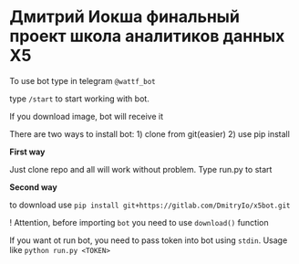 # Дмитрий Иокша финальный проект школа аналитиков данных Х5

To use bot type in telegram `@wattf_bot`

type `/start` to start working with bot.

If you download image, bot will receive it

There are two ways to install bot: 1) clone from git(easier) 2) use pip install

**First way**

Just clone repo and all will work without problem. Type run.py to start

**Second way**

to download use `pip install git+https://gitlab.com/DmitryIo/x5bot.git`

! Attention, before importing `bot` you need to use `download()` function

If you want ot run bot, you need to pass token into bot using `stdin`. Usage like `python run.py <TOKEN>`

